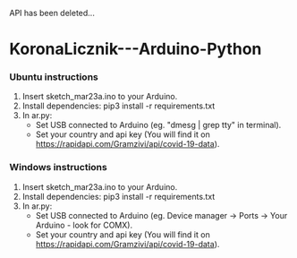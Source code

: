API has been deleted...

# KoronaLicznik---Arduino-Python

### Ubuntu instructions
1. Insert sketch_mar23a.ino to your Arduino.
2. Install dependencies: pip3 install -r requirements.txt
3. In ar.py:
    * Set USB connected to Arduino (eg. "dmesg | grep tty" in terminal).
    * Set your country and api key (You will find it on https://rapidapi.com/Gramzivi/api/covid-19-data).

### Windows instructions
1. Insert sketch_mar23a.ino to your Arduino.
2. Install dependencies: pip3 install -r requirements.txt
3. In ar.py:
    * Set USB connected to Arduino (eg. Device manager -> Ports -> Your Arduino - look for COMX).
    * Set your country and api key (You will find it on https://rapidapi.com/Gramzivi/api/covid-19-data).
